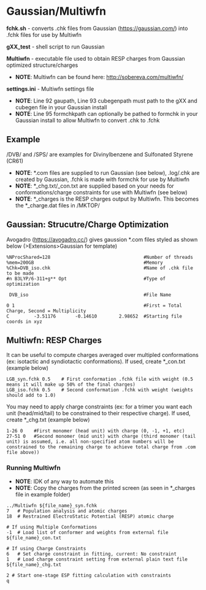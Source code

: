 # Gaussian/Multiwfn
**fchk.sh** - converts .chk files from Gaussian (https://gaussian.com/) into .fchk files for use by Multiwfn

**gXX_test** - shell script to run Gaussian

**Multiwfn** - executable file used to obtain RESP charges from Gaussian optimized structure/charges
 - **NOTE**: Multiwfn can be found here: http://sobereva.com/multiwfn/

**settings.ini** - Multiwfn settings file
 - **NOTE**: Line 92 gaupath, Line 93 cubegenpath must path to the gXX and cubegen file in your Gaussian install
 - **NOTE**: Line 95 formchkpath can optionally be pathed to formchk in your Gaussian install to allow Multiwfn to convert .chk to .fchk

## Example
/DVB/ and /SPS/ are examples for Divinylbenzene and Sulfonated Styrene (CR61)
 - **NOTE**: *.com files are supplied to run Gaussian (see below), .log/.chk are created by Gaussian, .fchk is made with formchk for use by Multiwfn
 - **NOTE**: *_chg.txt/_con.txt are supplied based on your needs for conformations/charge constraints for use with Multiwfn (see below)
 - **NOTE**: *_charges is the RESP charges output by Multiwfn. This becomes the *_charge.dat files in /MKTOP/

## Gaussian: Strucutre/Charge Optimization
Avogadro (https://avogadro.cc/) gives gaussion *.com files styled as shown below (>Extensions>Gaussian for template)

```
%NProcShared=128                                  #Number of threads
%mem=200GB                                        #Memory
%Chk=DVB_iso.chk                                  #Name of .chk file to be made
#n B3LYP/6-311+g** Opt                            #Type of optimization

 DVB_iso                                          #File Name

0 1                                               #First = Total Charge, Second = Multiplicity
C         -3.51176       -0.14610        2.98652  #Starting file coords in xyz
```

## Multiwfn: RESP Charges
It can be useful to compute charges averaged over multipled conformations (ex: isotactic and syndiotactic conformations). If used, create *_con.txt (example below)

```
LGB_syn.fchk 0.5    # First conformation .fchk file with weight (0.5 means it will make up 50% of the final charges)
LGB_iso.fchk 0.5    # Second conformation .fchk with weight (weights should add to 1.0)
```

You may need to apply charge constraints (ex: for a trimer you want each unit (head/mid/tail) to be constrained to their respective charge). If used, create *_chg.txt (example below)

```
1-26 0    #First monomer (head unit) with charge (0, -1, +1, etc)
27-51 0   #Second monomer (mid unit) with charge (third monomer (tail unit) is assumed, i.e. all non-specified atom numbers will be constrained to the remaining charge to achieve total charge from .com file above))
```

### Running Multiwfn
 - **NOTE**: IDK of any way to automate this
 - **NOTE**: Copy the charges from the printed screen (as seen in *_charges file in example folder)

```
../Multiwfn ${file_name}_syn.fchk
7   # Population analysis and atomic charges
18  # Restrained ElectroStatic Potential (RESP) atomic charge

# If using Multiple Conformations
-1  # Load list of conformer and weights from external file
${file_name}_con.txt

# If using Charge Constraints
6   # Set charge constraint in fitting, current: No constraint
1   # Load charge constraint setting from external plain text file
${file_name}_chg.txt

2 # Start one-stage ESP fitting calculation with constraints
q
```
